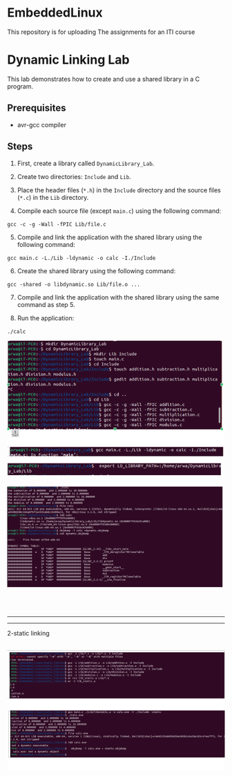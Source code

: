 # EmbeddedLinux
This repository is for uploading  The assignments for an ITI course

# Dynamic Linking Lab

This lab demonstrates how to create and use a shared library in a C program.

## Prerequisites
- avr-gcc compiler

## Steps

1. First, create a library called `DynamicLibrary_Lab`.

2. Create two directories: `Include` and `Lib`.

3. Place the header files (`*.h`) in the `Include` directory and the source files (`*.c`) in the `Lib` directory.

4. Compile each source file (except `main.c`) using the following command:
  ```shell
  gcc -c -g -Wall -fPIC Lib/file.c
  ```

5. Compile and link the application with the shared library using the following command:
  ```shell
  gcc main.c -L./Lib -ldynamic -o calc -I./Include
  ```

6. Create the shared library using the following command:
  ```shell
  gcc -shared -o libdynamic.so Lib/file.o ...
  ```

7. Compile and link the application with the shared library using the same command as step 5.

8. Run the application:
  ```shell
  ./calc
  ```

![Screenshot 3](Embedded_Linux/screenshots/Screenshot3.png)

![Screenshot 4](Embedded_Linux/screenshots/Screenshot4.png)





<br>
<br>



--------------------------------------------------------------------------------------------------------------------------------------------------------------
---------------------------------------------------------------------------------------------------------------------------------------------------------------

2-static linking
<br>
<br>

![Screenshot 5](Embedded_Linux/screenshots/Screenshot5.png)

